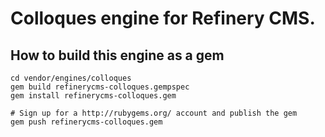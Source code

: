 # Colloques engine for Refinery CMS.

## How to build this engine as a gem

    cd vendor/engines/colloques
    gem build refinerycms-colloques.gempspec
    gem install refinerycms-colloques.gem
    
    # Sign up for a http://rubygems.org/ account and publish the gem
    gem push refinerycms-colloques.gem